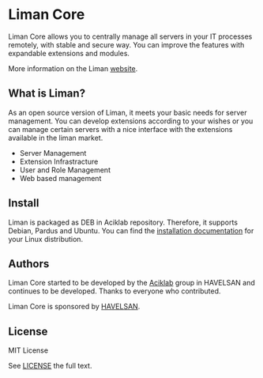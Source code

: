 # Liman Core

Liman Core allows you to centrally manage all servers in your IT processes remotely, with stable and secure way. You can improve the features with expandable extensions and modules. 

More information on the Liman [website](https://liman.dev).

## What is Liman?

As an open source version of Liman, it meets your basic needs for server management. You can develop extensions according to your wishes or you can manage certain servers with a nice interface with the extensions available in the liman market.

* Server Management
* Extension Infrastracture
* User and Role Management
* Web based management

## Install

Liman is packaged as DEB in Aciklab repository. Therefore, it supports Debian, Pardus and Ubuntu.
You can find the [installation documentation](https://docs.liman.dev/start/installing) for your Linux distribution.

## Authors

Liman Core started to be developed by the [Aciklab](https://aciklab.org) group in HAVELSAN and continues to be developed. Thanks to everyone who contributed.

Liman Core is sponsored by [HAVELSAN](https://havelsan.com.tr/en).

## License

MIT License

See [LICENSE](https://github.com/limanmys/core/blob/master/LICENSE) the full text.
